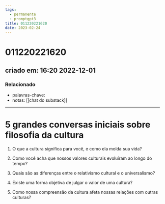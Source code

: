 ```yaml
---
tags:
  - permanente
  - promptgpt3
title: 011220221620
date: 2023-02-24
---
```

# 011220221620
## criado em: 16:20 2022-12-01

### Relacionado
- palavras-chave: 
- notas: [[chat do substack]]
---
# 5 grandes conversas iniciais sobre **filosofia da cultura**

1. O que a cultura significa para você, e como ela molda sua vida?

2. Como você acha que nossos valores culturais evoluíram ao longo do tempo?

3. Quais são as diferenças entre o relativismo cultural e o universalismo?

4. Existe uma forma objetiva de julgar o valor de uma cultura?

5. Como nossa compreensão da cultura afeta nossas relações com outras culturas?